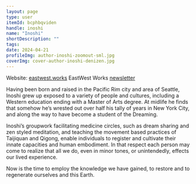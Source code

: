 ```yaml
---
layout: page
type: user
itemId: bcphbqviden
handle: inoshi
name: "Inoshi"
shortDescription: ""
tags:
date: 2024-04-21
profileImg: author-inoshi-zoomout-sml.jpg
coverImg: cover-author-inoshi-denizen.jpg
---
```


Website: [eastwest.works](https://eastwest.works/Inoshi.html)
EastWest Works [newsletter](https://eastwest.works/lists/?p=subscribe)

Having been born and raised in the Pacific Rim city and area of Seattle, Inoshi grew up exposed to a variety of people and cultures, including a Western education ending with a Master of Arts degree. At midlife he finds that somehow he’s wrested out over half his tally of years in New York City, and along the way to have become a student of the Dreaming.

Inoshi’s groupwork facilitating medicine circles, such as dream sharing and zen styled meditation, and teaching the movement based practices of Taijiquan and Qigong, enable individuals to register and cultivate their innate capacities and human embodiment. In that respect each person may come to realize that all we do, even in minor tones, or unintendedly, effects our lived experience.

Now is the time to employ the knowledge we have gained, to restore and to regenerate ourselves and this Earth.
